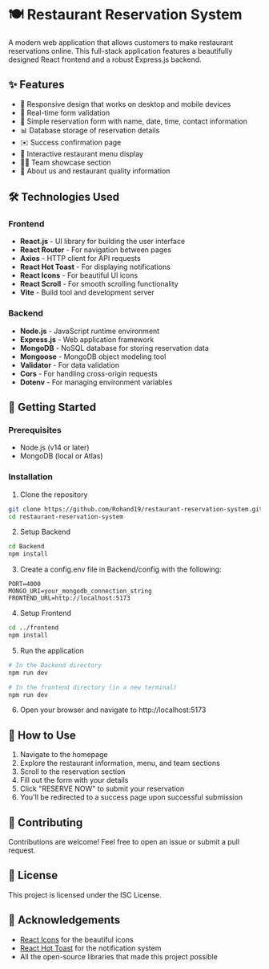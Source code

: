 # 🍽️ Restaurant Reservation System

A modern web application that allows customers to make restaurant reservations online. This full-stack application features a beautifully designed React frontend and a robust Express.js backend.

## ✨ Features

- 📱 Responsive design that works on desktop and mobile devices
- 🔄 Real-time form validation
- 📝 Simple reservation form with name, date, time, contact information
- 📊 Database storage of reservation details
- ✉️ Success confirmation page
- 🍴 Interactive restaurant menu display
- 👨‍🍳 Team showcase section
- 📜 About us and restaurant quality information

## 🛠️ Technologies Used

### Frontend
- **React.js** - UI library for building the user interface
- **React Router** - For navigation between pages
- **Axios** - HTTP client for API requests
- **React Hot Toast** - For displaying notifications
- **React Icons** - For beautiful UI icons
- **React Scroll** - For smooth scrolling functionality
- **Vite** - Build tool and development server

### Backend
- **Node.js** - JavaScript runtime environment
- **Express.js** - Web application framework
- **MongoDB** - NoSQL database for storing reservation data
- **Mongoose** - MongoDB object modeling tool
- **Validator** - For data validation
- **Cors** - For handling cross-origin requests
- **Dotenv** - For managing environment variables

## 🚀 Getting Started

### Prerequisites
- Node.js (v14 or later)
- MongoDB (local or Atlas)

### Installation

1. Clone the repository
```bash
git clone https://github.com/Rohand19/restaurant-reservation-system.git
cd restaurant-reservation-system
```

2. Setup Backend
```bash
cd Backend
npm install
```

3. Create a config.env file in Backend/config with the following:
```
PORT=4000
MONGO_URI=your_mongodb_connection_string
FRONTEND_URL=http://localhost:5173
```

4. Setup Frontend
```bash
cd ../frontend
npm install
```

5. Run the application
```bash
# In the Backend directory
npm run dev

# In the frontend directory (in a new terminal)
npm run dev
```

6. Open your browser and navigate to http://localhost:5173


## 📝 How to Use

1. Navigate to the homepage
2. Explore the restaurant information, menu, and team sections
3. Scroll to the reservation section
4. Fill out the form with your details
5. Click "RESERVE NOW" to submit your reservation
6. You'll be redirected to a success page upon successful submission

## 🤝 Contributing

Contributions are welcome! Feel free to open an issue or submit a pull request.

## 📄 License

This project is licensed under the ISC License.

## 👏 Acknowledgements
- [React Icons](https://react-icons.github.io/react-icons/) for the beautiful icons
- [React Hot Toast](https://react-hot-toast.com/) for the notification system
- All the open-source libraries that made this project possible 